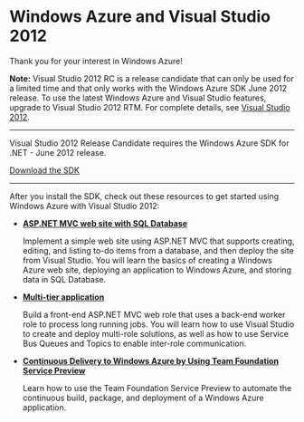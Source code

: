 <properties pageTitle="rc" title="rc" description="rc" />

<h1>Windows Azure and Visual Studio 2012</h1>
<p>Thank you for your interest in Windows Azure!</p>
<p><strong>Note:</strong> Visual Studio 2012 RC is a release candidate that can only be used for a limited time and that only works with the Windows Azure SDK June 2012 release. To use the latest Windows Azure and Visual Studio features, upgrade to Visual Studio 2012 RTM. For complete details, see <a href="http://www.microsoft.com/visualstudio/11/en-us" target="_blank">Visual Studio 2012</a>.</p>
<hr />
<p>Visual Studio 2012 Release Candidate requires the Windows Azure SDK for .NET - June 2012 release.</p>
<div style="width: 30%;"><a href="http://www.microsoft.com/en-us/download/details.aspx?id=29988" target="_blank" class="site-arrowboxcta">Download the SDK</a></div>
<hr />
<p>After you install the SDK, check out these resources to get started using Windows Azure with Visual Studio 2012:</p>
<ul>
<li>
<p><strong><a href="/en-us/develop/net/tutorials/web-site-with-sql-database/">ASP.NET MVC web site with SQL Database</a></strong></p>
<p>Implement a simple web site using ASP.NET MVC that supports creating, editing, and listing to-do items from a database, and then deploy the site from Visual Studio. You will learn the basics of creating a Windows Azure web site, deploying an application to Windows Azure, and storing data in SQL Database.</p>
</li>
<li>
<p><strong><a href="/en-us/develop/net/tutorials/multi-tier-application/">Multi-tier application</a></strong></p>
<p>Build a front-end ASP.NET MVC web role that uses a back-end worker role to process long running jobs. You will learn how to use Visual Studio to create and deploy multi-role solutions, as well as how to use Service Bus Queues and Topics to enable inter-role communication.</p>
</li>
<li>
<p><strong><a href="/en-us/develop/net/common-tasks/publishing-with-tfs/">Continuous Delivery to Windows Azure by Using Team Foundation Service Preview</a></strong></p>
<p>Learn how to use the Team Foundation Service Preview to automate the continuous build, package, and deployment of a Windows Azure application.</p>
</li>
</ul>